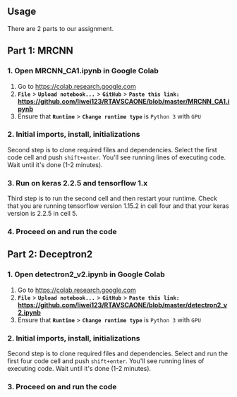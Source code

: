 
## Usage
There are 2 parts to our assignment.
## Part 1: MRCNN
### 1. Open MRCNN_CA1.ipynb in Google Colab
1. Go to https://colab.research.google.com
2. **```File```** > **```Upload notebook...```** > **```GitHub```** > **```Paste this link:``` https://github.com/liwei123/RTAVSCAONE/blob/master/MRCNN_CA1.ipynb**
3. Ensure that **```Runtime```** > **```Change runtime type```** is ```Python 3``` with ```GPU```
### 2. Initial imports, install, initializations
Second step is to clone required files and dependencies. Select the first code cell and push ```shift+enter```. You'll see running lines of executing code. Wait until it's done (1-2 minutes).
### 3. Run on keras 2.2.5 and tensorflow 1.x
Third step is to run the second cell and then restart your runtime. Check that you are running tensorflow version 1.15.2 in cell four and that your keras version is 2.2.5 in cell 5.
### 4. Proceed on and run the code 

## Part 2: Deceptron2
### 1. Open detectron2_v2.ipynb in Google Colab
1. Go to https://colab.research.google.com
2. **```File```** > **```Upload notebook...```** > **```GitHub```** > **```Paste this link:``` https://github.com/liwei123/RTAVSCAONE/blob/master/detectron2_v2.ipynb**
3. Ensure that **```Runtime```** > **```Change runtime type```** is ```Python 3``` with ```GPU```
### 2. Initial imports, install, initializations
Second step is to clone required files and dependencies. Select and run the first four code cell and push ```shift+enter```. You'll see running lines of executing code. Wait until it's done (1-2 minutes).
### 3. Proceed on and run the code 